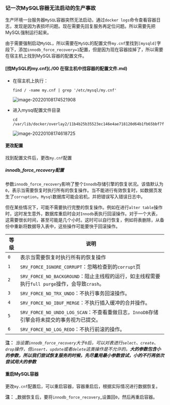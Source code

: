 ### 记一次MySQL容器无法启动的生产事故

生产环境一台服务器`MySQL`容器突然无法启动，通过`docker logs`命令查看容器日志，发现是因为表损坏问题。现在需要先回复服务再定位问题。所以需要先把MySQL强制运行起来。

由于需要强制启动`MySQL`，所以需要在`MySQL`的配置文件`my.cnf`里找到`[mysqld]`字段下，添加`innodb_force_recovery=1`配置，但是因为现在容器挂掉了，所以需要在宿主机上找到MySQL容器的配置文件。

#### [找MySQL的my.cnf](./00 在宿主机中找容器的配置文件.md)

-   在宿主机上执行：

    ```shell
    find / -name my.cnf | grep '/etc/mysql/my.cnf'
    ```

    ![image-20220108174521908](https://typroa12138.oss-cn-hangzhou.aliyuncs.com/image/2022/01/2022010817452121.png)

-   进入mysql配置文件目录

    ```shell
    cd /var/lib/docker/overlay2/11b4b25b35523ec146e4ae718120d64b1fb65bbf7f79dacd3dee26d034fbe23b/diff/etc/mysql/
    ```

    ![image-20220108174618725](https://typroa12138.oss-cn-hangzhou.aliyuncs.com/image/2022/01/2022010817461818.png)



#### 更改配置

找到配置文件后，更改`my.cnf`配置

##### innodb_force_recovery配置

参数`innodb_force_recovery`影响了整个`Innodb`存储引擎的恢复状况。该值默认为`0`，表示当需要恢复时执行所有的恢复操作。当不能进行有效恢复时，如数据页发生了`corruption`，`Mysql`数据库可能会宕机，并把错误写入错误日志中。

但在某些情况下，可能不需要执行完整的恢复操作。例如在进行`alter table`操作时，这时发生意外，数据库重启时会对`Innodb`表执行回滚操作。对于一个大表，这需要很长时间，甚至可能是几个小时。这时可以自行恢复，例如将表删除，从备份中重新将数据导入表中，这些操作可能要快于回滚操作。

| 等级 | 说明                                                         |
| ---- | ------------------------------------------------------------ |
| `0`  | 表示当需要恢复时执行所有的恢复操作                           |
| `1`  | `SRV_FORCE_IGNORE_CORRUPT`：忽略检查到的`corrupt`页          |
| `2`  | `SRV_FORCE_NO_BACKGROUND`：阻止主线程的运行，如主线程需要执行`full purge`操作，会导致`crash`。 |
| `3`  | `SRV_FORCE_NO_TRX_UNDO`：不执行事务回滚操作。                |
| `4`  | `SRV_FORCE_NO_IBUF_MERGE`：不执行插入缓冲的合并操作。        |
| `5`  | `SRV_FORCE_NO_UNDO_LOG_SCAN`：不查看重做日志，`InnoDB`存储引擎会将未提交的事务视为已提交。 |
| `6`  | `SRV_FORCE_NO_LOG_REDO`：不执行前滚的操作。                  |

__注：__ _当设置`innodb_force_recovery`大于`0`后，可以对表进行`select`、`create`、`drop`操作，但`insert`、`update`或者`delete`这类操作是不允许的。**大的参数包含小的参数，所以我们尝试恢复服务的时候，先尽量用最小参数尝试，小的不行再依次尝试用大的参数**_



#### 重启MySQL容器

更改`my.cnf`配置后，可以重启容器，容器重启后，根据实际情况进行数据恢复。

__注：__ _数据恢复后，要将`innodb_force_recovery`_设置回`0`，然后再重启容器。

